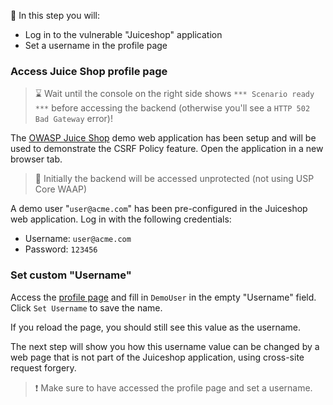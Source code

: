 <!--
SPDX-FileCopyrightText: 2025 United Security Providers AG, Switzerland

SPDX-License-Identifier: GPL-3.0-only
-->

&#127919; In this step you will:

* Log in to the vulnerable "Juiceshop" application
* Set a username in the profile page

### Access Juice Shop profile page

> &#8987; Wait until the console on the right side shows `*** Scenario ready ***` before accessing the backend (otherwise you'll see a `HTTP 502 Bad Gateway` error)!

The [OWASP Juice Shop]({{TRAFFIC_HOST1_8080}}/#/login) demo web application has been setup and will be used to demonstrate the 
CSRF Policy feature. Open the application in a new browser tab.

> &#128270; Initially the backend will be accessed unprotected (not using USP Core WAAP)

A demo user "`user@acme.com`" has been pre-configured in the Juiceshop web application.
Log in with the following credentials:

* Username: `user@acme.com`
* Password: `123456`

### Set custom "Username"

Access the [profile page]({{TRAFFIC_HOST1_8080}}/profile) and fill in `DemoUser` in the empty "Username" field.
Click `Set Username` to save the name. 

If you reload the page, you should still see this value as the username.

The next step will show you how this username value can be changed by a web page that is
not part of the Juiceshop application, using cross-site request forgery.

> &#10071; Make sure to have accessed the profile page and set a username.
